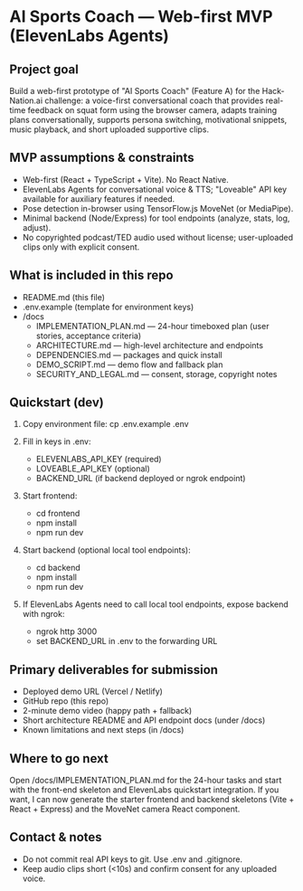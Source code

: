 AI Sports Coach — Web-first MVP (ElevenLabs Agents)
==================================================

Project goal
------------
Build a web-first prototype of "AI Sports Coach" (Feature A) for the Hack-Nation.ai challenge: a voice-first conversational coach that provides real-time feedback on squat form using the browser camera, adapts training plans conversationally, supports persona switching, motivational snippets, music playback, and short uploaded supportive clips.

MVP assumptions & constraints
-----------------------------
- Web-first (React + TypeScript + Vite). No React Native.
- ElevenLabs Agents for conversational voice & TTS; "Loveable" API key available for auxiliary features if needed.
- Pose detection in-browser using TensorFlow.js MoveNet (or MediaPipe).
- Minimal backend (Node/Express) for tool endpoints (analyze, stats, log, adjust).
- No copyrighted podcast/TED audio used without license; user-uploaded clips only with explicit consent.

What is included in this repo
-----------------------------
- README.md (this file)
- .env.example (template for environment keys)
- /docs
  - IMPLEMENTATION_PLAN.md — 24-hour timeboxed plan (user stories, acceptance criteria)
  - ARCHITECTURE.md — high-level architecture and endpoints
  - DEPENDENCIES.md — packages and quick install
  - DEMO_SCRIPT.md — demo flow and fallback plan
  - SECURITY_AND_LEGAL.md — consent, storage, copyright notes

Quickstart (dev)
----------------
1. Copy environment file:
   cp .env.example .env

2. Fill in keys in .env:
   - ELEVENLABS_API_KEY (required)
   - LOVEABLE_API_KEY (optional)
   - BACKEND_URL (if backend deployed or ngrok endpoint)

3. Start frontend:
   - cd frontend
   - npm install
   - npm run dev

4. Start backend (optional local tool endpoints):
   - cd backend
   - npm install
   - npm run dev

5. If ElevenLabs Agents need to call local tool endpoints, expose backend with ngrok:
   - ngrok http 3000
   - set BACKEND_URL in .env to the forwarding URL

Primary deliverables for submission
-----------------------------------
- Deployed demo URL (Vercel / Netlify)
- GitHub repo (this repo)
- 2-minute demo video (happy path + fallback)
- Short architecture README and API endpoint docs (under /docs)
- Known limitations and next steps (in /docs)

Where to go next
----------------
Open /docs/IMPLEMENTATION_PLAN.md for the 24-hour tasks and start with the front-end skeleton and ElevenLabs quickstart integration. If you want, I can now generate the starter frontend and backend skeletons (Vite + React + Express) and the MoveNet camera React component.

Contact & notes
---------------
- Do not commit real API keys to git. Use .env and .gitignore.
- Keep audio clips short (<10s) and confirm consent for any uploaded voice.
